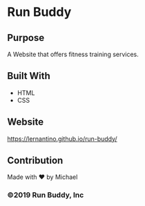 # Run Buddy

## Purpose
A Website that offers fitness training services.

## Built With
* HTML
* CSS

## Website
https://lernantino.github.io/run-buddy/

## Contribution
Made with ❤️ by Michael

### ©️2019 Run Buddy, Inc 
